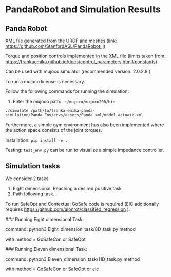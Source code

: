 # PandaRobot and Simulation Results

## Panda Robot

XML file generated from the URDF and meshes (link: https://github.com/StanfordASL/PandaRobot.jl)

Torque and position controls implemented in the XML file (limits taken from: https://frankaemika.github.io/docs/control_parameters.html#constants)


Can be used with mujoco simulator (recommended version: 2.0.2.8 )

To run a mujoco license is necessary.

Follow the following commands for running the simulation:

1. Enter the mujoco path: ``` ~/mujoco/mujoco200/bin```
```
./simulate /path/to/franka-emika-panda-simulation/Panda_Env/envs/assets/Panda_xml/model_actuate.xml
```

Furthermore, a simple gym environment has also been implemented where the action space consists of the joint torques.

Installation: ```pip install -e .```

Testing:
``` test_env.py ``` can be run to visualize a simple impedance controller.


## Simulation tasks
We consider 2 tasks:

1. Eight dimensional: Reaching a desired positive task
2. Path following task.

To run SafeOpt and Contextual GoSafe code is required (EIC additionally requires https://github.com/alonrot/classified_regression ).

### Running Eight dimensional Task:

command: python3 Eight_dimension_task/8D_task.py method 

with method = GoSafeCon or SafeOpt


### Running Eleven dimensional Task:

command: python3 Eleven_dimension_task/11D_task.py method 

with method = GoSafeCon or SafeOpt or eic
